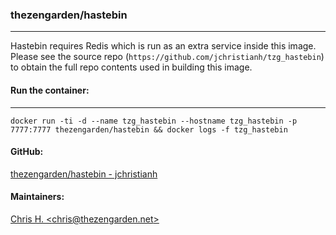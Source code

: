 ### thezengarden/hastebin
-----

Hastebin requires Redis which is run as an extra service inside this image. Please see the source repo (```https://github.com/jchristianh/tzg_hastebin```) to obtain the full repo contents used in building this image.


#### Run the container:
-----
```
docker run -ti -d --name tzg_hastebin --hostname tzg_hastebin -p 7777:7777 thezengarden/hastebin && docker logs -f tzg_hastebin
```

#### GitHub:
[thezengarden/hastebin - jchristianh](https://github.com/jchristianh/tzg_hastebin)

#### Maintainers:
[Chris H. \<chris@thezengarden.net\>](mailto:chris@thezengarden.net)

